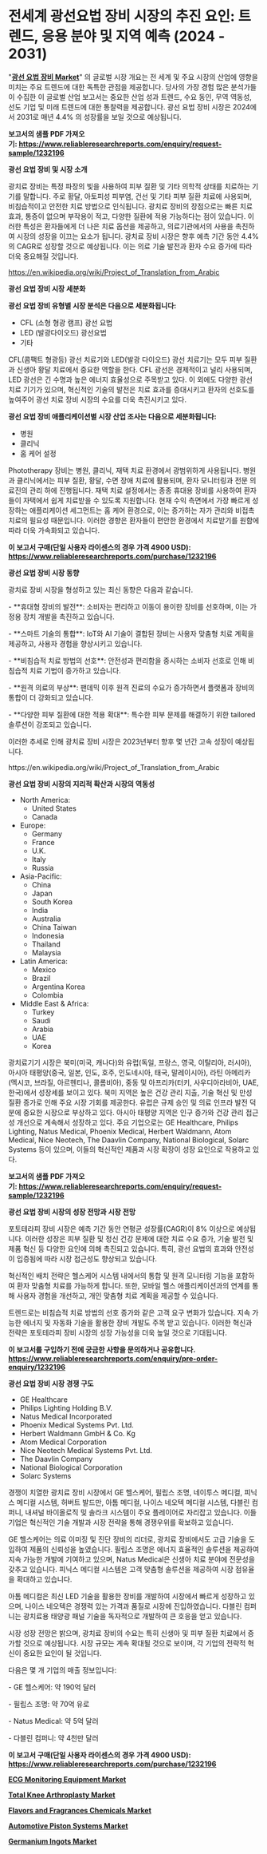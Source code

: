 <p><h1>전세계 광선요법 장비 시장의 추진 요인: 트렌드, 응용 분야 및 지역 예측 (2024 - 2031)</h1></p><p>"<strong><a href="https://www.reliableresearchreports.com/phototherapy-equipment-r1232196?utm_campaign=106&utm_medium=7&utm_source=Github&utm_content=ia&utm_term=04112024&utm_id=phototherapy-equipment">광선 요법 장비 Market</a></strong>" 의 글로벌 시장 개요는 전 세계 및 주요 시장의 산업에 영향을 미치는 주요 트렌드에 대한 독특한 관점을 제공합니다. 당사의 가장 경험 많은 분석가들이 수집한 이 글로벌 산업 보고서는 중요한 산업 성과 트렌드, 수요 동인, 무역 역동성, 선도 기업 및 미래 트렌드에 대한 통찰력을 제공합니다. 광선 요법 장비 시장은 2024에서 2031로 매년 4.4% 의 성장률을 보일 것으로 예상됩니다.</p>
<p><strong>보고서의 샘플 PDF 가져오기:&nbsp;<a href="https://www.reliableresearchreports.com/enquiry/request-sample/1232196?utm_campaign=106&utm_medium=7&utm_source=Github&utm_content=ia&utm_term=04112024&utm_id=phototherapy-equipment">https://www.reliableresearchreports.com/enquiry/request-sample/1232196</a></strong></p>
<p><strong>광선 요법 장비 및 시장 소개</strong></p>
<p><p>광치료 장비는 특정 파장의 빛을 사용하여 피부 질환 및 기타 의학적 상태를 치료하는 기기를 말합니다. 주로 황달, 아토피성 피부염, 건선 및 기타 피부 질환 치료에 사용되며, 비침습적이고 안전한 치료 방법으로 인식됩니다. 광치료 장비의 장점으로는 빠른 치료 효과, 통증이 없으며 부작용이 적고, 다양한 질환에 적용 가능하다는 점이 있습니다. 이러한 특성은 환자들에게 더 나은 치료 옵션을 제공하고, 의료기관에서의 사용을 촉진하여 시장의 성장을 이끄는 요소가 됩니다. 광치료 장비 시장은 향후 예측 기간 동안 4.4%의 CAGR로 성장할 것으로 예상됩니다. 이는 의료 기술 발전과 환자 수요 증가에 따라 더욱 중요해질 것입니다.</p></p>
<p><a href="https://en.wikipedia.org/wiki/Project_of_Translation_from_Arabic?utm_campaign=106&utm_medium=7&utm_source=Github&utm_content=ia&utm_term=04112024&utm_id=phototherapy-equipment">https://en.wikipedia.org/wiki/Project_of_Translation_from_Arabic</a></p>
<p><strong>광선 요법 장비 시장 세분화</strong></p>
<p><strong>광선 요법 장비 유형별 시장 분석은 다음으로 세분화됩니다:</strong></p>
<p><ul><li>CFL (소형 형광 램프) 광선 요법</li><li>LED (발광다이오드) 광선요법</li><li>기타</li></ul></p>
<p><p>CFL(콤팩트 형광등) 광선 치료기와 LED(발광 다이오드) 광선 치료기는 모두 피부 질환과 신생아 황달 치료에서 중요한 역할을 한다. CFL 광선은 경제적이고 널리 사용되며, LED 광선은 긴 수명과 높은 에너지 효율성으로 주목받고 있다. 이 외에도 다양한 광선 치료 기기가 있으며, 혁신적인 기술의 발전은 치료 효과를 증대시키고 환자의 선호도를 높여주어 광선 치료 장비 시장의 수요를 더욱 촉진시키고 있다.</p></p>
<p><strong>광선 요법 장비 애플리케이션별 시장 산업 조사는 다음으로 세분화됩니다:</strong></p>
<p><ul><li>병원</li><li>클리닉</li><li>홈 케어 설정</li></ul></p>
<p><p>Phototherapy 장비는 병원, 클리닉, 재택 치료 환경에서 광범위하게 사용됩니다. 병원과 클리닉에서는 피부 질환, 황달, 수면 장애 치료에 활용되며, 환자 모니터링과 전문 의료진의 관리 하에 진행됩니다. 재택 치료 설정에서는 종종 휴대용 장비를 사용하여 환자들이 자택에서 쉽게 치료받을 수 있도록 지원합니다. 현재 수익 측면에서 가장 빠르게 성장하는 애플리케이션 세그먼트는 홈 케어 환경으로, 이는 증가하는 자가 관리와 비접촉 치료의 필요성 때문입니다. 이러한 경향은 환자들이 편안한 환경에서 치료받기를 원함에 따라 더욱 가속화되고 있습니다.</p></p>
<p><strong>이 보고서 구매(단일 사용자 라이센스의 경우 가격 4900 USD): <a href="https://www.reliableresearchreports.com/purchase/1232196?utm_campaign=106&utm_medium=7&utm_source=Github&utm_content=ia&utm_term=04112024&utm_id=phototherapy-equipment">https://www.reliableresearchreports.com/purchase/1232196</a></strong></p>
<p><strong>광선 요법 장비 시장 동향</strong></p>
<p><p>광치료 장비 시장을 형성하고 있는 최신 동향은 다음과 같습니다.</p><p>- **휴대형 장비의 발전**: 소비자는 편리하고 이동이 용이한 장비를 선호하며, 이는 가정용 장치 개발을 촉진하고 있습니다.</p><p>- **스마트 기술의 통합**: IoT와 AI 기술이 결합된 장비는 사용자 맞춤형 치료 계획을 제공하고, 사용자 경험을 향상시키고 있습니다.</p><p>- **비침습적 치료 방법의 선호**: 안전성과 편리함을 중시하는 소비자 선호로 인해 비침습적 치료 기법이 증가하고 있습니다.</p><p>- **원격 의료의 부상**: 팬데믹 이후 원격 진료의 수요가 증가하면서 플랫폼과 장비의 통합이 더 강화되고 있습니다.</p><p>- **다양한 피부 질환에 대한 적용 확대**: 특수한 피부 문제를 해결하기 위한 tailored 솔루션이 강조되고 있습니다.</p><p>이러한 추세로 인해 광치료 장비 시장은 2023년부터 향후 몇 년간 고속 성장이 예상됩니다.</p></p>
<p>https://en.wikipedia.org/wiki/Project_of_Translation_from_Arabic</p>
<p><strong>광선 요법 장비 시장의 지리적 확산과 시장의 역동성</strong></p>
<p><ul>
    <li>
        North America:
        <ul>
            <li>United States</li>
            <li>Canada</li>
        </ul>
    </li>
    <li>
        Europe:
        <ul>
            <li>Germany</li>
            <li>France</li>
            <li>U.K.</li>
            <li>Italy</li>
            <li>Russia</li>
        </ul>
    </li>
    <li>
        Asia-Pacific:
        <ul>
            <li>China</li>
            <li>Japan</li>
            <li>South Korea</li>
            <li>India</li>
            <li>Australia</li>
            <li>China Taiwan</li>
            <li>Indonesia</li>
            <li>Thailand</li>
            <li>Malaysia</li>
        </ul>
    </li>
    <li>
        Latin America:
        <ul>
            <li>Mexico</li>
            <li>Brazil</li>
            <li>Argentina Korea</li>
            <li>Colombia</li>
        </ul>
    </li>
    <li>
        Middle East & Africa:
        <ul>
            <li>Turkey</li>
            <li>Saudi</li>
            <li>Arabia</li>
            <li>UAE</li>
            <li>Korea</li>
        </ul>
    </li>
    </ul></p>
<p><p>광치료기기 시장은 북미(미국, 캐나다)와 유럽(독일, 프랑스, 영국, 이탈리아, 러시아), 아시아 태평양(중국, 일본, 인도, 호주, 인도네시아, 태국, 말레이시아), 라틴 아메리카(멕시코, 브라질, 아르헨티나, 콜롬비아), 중동 및 아프리카(터키, 사우디아라비아, UAE, 한국)에서 성장세를 보이고 있다. 북미 지역은 높은 건강 관리 지출, 기술 혁신 및 만성 질환 증가로 인해 주요 시장 기회를 제공한다. 유럽은 규제 승인 및 의료 인프라 발전 덕분에 중요한 시장으로 부상하고 있다. 아시아 태평양 지역은 인구 증가와 건강 관리 접근성 개선으로 계속해서 성장하고 있다. 주요 기업으로는 GE Healthcare, Philips Lighting, Natus Medical, Phoenix Medical, Herbert Waldmann, Atom Medical, Nice Neotech, The Daavlin Company, National Biological, Solarc Systems 등이 있으며, 이들의 혁신적인 제품과 시장 확장이 성장 요인으로 작용하고 있다.</p></p>
<p><strong>보고서의 샘플 PDF 가져오기:&nbsp;<a href="https://www.reliableresearchreports.com/enquiry/request-sample/1232196?utm_campaign=106&utm_medium=7&utm_source=Github&utm_content=ia&utm_term=04112024&utm_id=phototherapy-equipment">https://www.reliableresearchreports.com/enquiry/request-sample/1232196</a></strong></p>
<p><strong>광선 요법 장비 시장의 성장 전망과 시장 전망</strong></p>
<p><p>포토테라피 장비 시장은 예측 기간 동안 연평균 성장률(CAGR)이 8% 이상으로 예상됩니다. 이러한 성장은 피부 질환 및 정신 건강 문제에 대한 치료 수요 증가, 기술 발전 및 제품 혁신 등 다양한 요인에 의해 촉진되고 있습니다. 특히, 광선 요법의 효과와 안전성이 입증됨에 따라 시장 접근성도 향상되고 있습니다.</p><p>혁신적인 배치 전략은 헬스케어 시스템 내에서의 통합 및 원격 모니터링 기능을 포함하여 환자 맞춤형 치료를 가능하게 합니다. 또한, 모바일 헬스 애플리케이션과의 연계를 통해 사용자 경험을 개선하고, 개인 맞춤형 치료 계획을 제공할 수 있습니다. </p><p>트렌드로는 비침습적 치료 방법의 선호 증가와 같은 고객 요구 변화가 있습니다. 지속 가능한 에너지 및 자동화 기술을 활용한 장비 개발도 주목 받고 있습니다. 이러한 혁신과 전략은 포토테라피 장비 시장의 성장 가능성을 더욱 높일 것으로 기대됩니다.</p></p>
<p><strong>이 보고서를 구입하기 전에 궁금한 사항을 문의하거나 공유합니다. <a href="https://www.reliableresearchreports.com/enquiry/pre-order-enquiry/1232196?utm_campaign=106&utm_medium=7&utm_source=Github&utm_content=ia&utm_term=04112024&utm_id=phototherapy-equipment">https://www.reliableresearchreports.com/enquiry/pre-order-enquiry/1232196</a></strong></p>
<p><strong>광선 요법 장비 시장 경쟁 구도</strong></p>
<p><ul><li>GE Healthcare</li><li>Philips Lighting Holding B.V.</li><li>Natus Medical Incorporated</li><li>Phoenix Medical Systems Pvt. Ltd.</li><li>Herbert Waldmann GmbH & Co. Kg</li><li>Atom Medical Corporation</li><li>Nice Neotech Medical Systems Pvt. Ltd.</li><li>The Daavlin Company</li><li>National Biological Corporation</li><li>Solarc Systems</li></ul></p>
<p><p>경쟁이 치열한 광치료 장비 시장에서 GE 헬스케어, 필립스 조명, 네이투스 메디컬, 피닉스 메디컬 시스템, 허버트 발드만, 아톰 메디컬, 나이스 네오텍 메디컬 시스템, 다블린 컴퍼니, 내셔널 바이올로직 및 솔라크 시스템이 주요 플레이어로 자리잡고 있습니다. 이들 기업은 혁신적인 기술 개발과 시장 전략을 통해 경쟁우위를 확보하고 있습니다.</p><p>GE 헬스케어는 의료 이미징 및 진단 장비의 리더로, 광치료 장비에서도 고급 기술을 도입하여 제품의 신뢰성을 높였습니다. 필립스 조명은 에너지 효율적인 솔루션을 제공하여 지속 가능한 개발에 기여하고 있으며, Natus Medical은 신생아 치료 분야에 전문성을 갖추고 있습니다. 피닉스 메디컬 시스템은 고객 맞춤형 솔루션을 제공하여 시장 점유율을 확대하고 있습니다.</p><p>아톰 메디컬은 최신 LED 기술을 활용한 장비를 개발하여 시장에서 빠르게 성장하고 있으며, 나이스 네오텍은 경쟁력 있는 가격과 품질로 시장에 진입하였습니다. 다블린 컴퍼니는 광치료용 태양광 패널 기술을 독자적으로 개발하여 큰 호응을 얻고 있습니다.</p><p>시장 성장 전망은 밝으며, 광치료 장비의 수요는 특히 신생아 및 피부 질환 치료에서 증가할 것으로 예상됩니다. 시장 규모는 계속 확대될 것으로 보이며, 각 기업의 전략적 혁신이 중요한 요인이 될 것입니다.</p><p>다음은 몇 개 기업의 매출 정보입니다:</p><p>- GE 헬스케어: 약 190억 달러</p><p>- 필립스 조명: 약 70억 유로</p><p>- Natus Medical: 약 5억 달러</p><p>- 다블린 컴퍼니: 약 4천만 달러</p></p>
<p><strong>이 보고서 구매(단일 사용자 라이센스의 경우 가격 4900 USD): <a href="https://www.reliableresearchreports.com/purchase/1232196?utm_campaign=106&utm_medium=7&utm_source=Github&utm_content=ia&utm_term=04112024&utm_id=phototherapy-equipment">https://www.reliableresearchreports.com/purchase/1232196</a></strong></p>
<p><strong><p><a href="https://issuu.com/reportprime-2/docs/ecg-monitoring-equipment-market-siz_ce3492ac137be8?utm_campaign=106&utm_medium=7&utm_source=Github&utm_content=ia&utm_term=04112024&utm_id=phototherapy-equipment">ECG Monitoring Equipment Market</a></p><p><a href="https://issuu.com/reportprime-2/docs/total-knee-arthroplasty-market-size_c16ff2be75507d?utm_campaign=106&utm_medium=7&utm_source=Github&utm_content=ia&utm_term=04112024&utm_id=phototherapy-equipment">Total Knee Arthroplasty Market</a></p><p><a href="https://www.linkedin.com/pulse/investing-flavors-fragrances-chemicals-market-trends-leading-a02ae?utm_campaign=106&utm_medium=7&utm_source=Github&utm_content=ia&utm_term=04112024&utm_id=phototherapy-equipment">Flavors and Fragrances Chemicals Market</a></p><p><a href="https://github.com/aiko92han/Market-Research-Report-List-1/blob/main/automotive-piston-systems-market.md?utm_campaign=106&utm_medium=7&utm_source=Github&utm_content=ia&utm_term=04112024&utm_id=phototherapy-equipment">Automotive Piston Systems Market</a></p><p><a href="https://medium.com/@yobmbamiot/the-germanium-ingots-market-insights-report-offers-an-in-depth-and-thorough-analysis-of-the-af6c10b92266?utm_campaign=106&utm_medium=7&utm_source=Github&utm_content=ia&utm_term=04112024&utm_id=phototherapy-equipment">Germanium Ingots Market</a></p></strong></p>
<p></p>